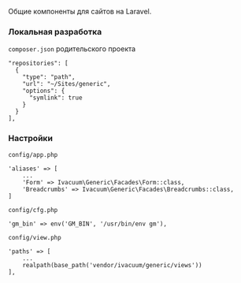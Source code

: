 Общие компоненты для сайтов на Laravel.

### Локальная разработка

`composer.json` родительского проекта

    "repositories": [
      {
        "type": "path",
        "url": "~/Sites/generic",
        "options": {
          "symlink": true
        }
      }
    ],


### Настройки

`config/app.php`

    'aliases' => [
        ...
        'Form' => Ivacuum\Generic\Facades\Form::class,
        'Breadcrumbs' => Ivacuum\Generic\Facades\Breadcrumbs::class,
    ]

`config/cfg.php`

    'gm_bin' => env('GM_BIN', '/usr/bin/env gm'),

`config/view.php`

    'paths' => [
        ...
        realpath(base_path('vendor/ivacuum/generic/views'))
    ],


